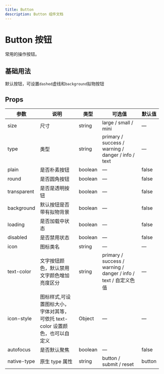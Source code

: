 ```yaml
---
title: Button
description: Button 组件文档
---
```


# Button 按钮

常用的操作按钮。

## 基础用法

默认按钮，可设置`dashed`虚线和`background`拟物按钮

<preview path="./demo/Button/Basic.vue"></preview>

## Props

| 参数        | 说明                                                                          | 类型    | 可选值                                                          | 默认值 |
| ----------- | ----------------------------------------------------------------------------- | ------- | --------------------------------------------------------------- | ------ |
| size        | 尺寸                                                                          | string  | large / small / mini                                            | —      |
| type        | 类型                                                                          | string  | primary / success / warning / danger / info / text              | —      |
| plain       | 是否朴素按钮                                                                  | boolean | —                                                               | false  |
| round       | 是否圆角按钮                                                                  | boolean | —                                                               | false  |
| transparent | 是否是透明按钮                                                                | boolean | —                                                               | false  |
| background  | 默认按钮是否带有拟物背景                                                      | boolean | —                                                               | false  |
| loading     | 是否加载中状态                                                                | boolean | —                                                               | false  |
| disabled    | 是否禁用状态                                                                  | boolean | —                                                               | false  |
| icon        | 图标类名                                                                      | string  | —                                                               | —      |
| text-color  | 文字按钮颜色，默认禁用文字颜色增加亮度区分                                    | string  | primary / success / warning / danger / info / text / 自定义色值 | —      |
| icon-style  | 图标样式,可设置图标大小，字体对其等，可依托 text-color 设置颜色，也可以自定义 | Object  | —                                                               | —      |
| autofocus   | 是否默认聚焦                                                                  | boolean | —                                                               | false  |
| native-type | 原生 type 属性                                                                | string  | button / submit / reset                                         | button |
